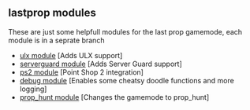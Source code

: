 ## lastprop modules
These are just some helpfull modules for the last prop gamemode, each module is in a seprate branch

* [ulx module](https://github.com/gluaws/lastprop-modules/archive/ulx.zip) [Adds ULX support]
* [serverguard module](https://github.com/gluaws/lastprop-modules/archive/serverguard.zip) [Adds Server Guard support]
* [ps2 module](https://github.com/gluaws/lastprop-modules/archive/ps2.zip) [Point Shop 2 integration]
* [debug module](https://github.com/gluaws/lastprop-modules/archive/debug.zip) [Enables some cheatsy doodle functions and more logging]
* [prop_hunt module](https://github.com/gluaws/lastprop-modules/archive/prop_hunt.zip) [Changes the gamemode to prop_hunt]
